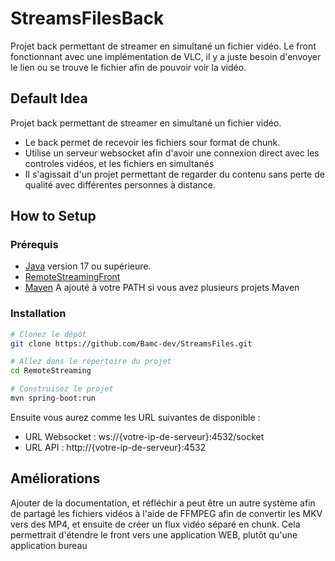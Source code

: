 # StreamsFilesBack

Projet back permettant de streamer en simultané un fichier vidéo. Le front fonctionnant avec une implémentation de VLC, il y a juste besoin d'envoyer le lien ou se trouve le fichier afin de pouvoir voir la vidéo.

## Default Idea

Projet back permettant de streamer en simultané un fichier vidéo.

- Le back permet de recevoir les fichiers sour format de chunk.
- Utilise un serveur websocket afin d'avoir une connexion direct avec les controles vidéos, et les fichiers en simultanés
- Il s'agissait d'un projet permettant de regarder du contenu sans perte de qualité avec différentes personnes à distance.

## How to Setup

### Prérequis

- [Java]([https://dotnet.microsoft.com/download](https://www.oracle.com/fr/java/technologies/downloads/#java17)) version 17 ou supérieure.
- [RemoteStreamingFront](https://github.com/Bamc-dev/StreamsFiles)
- [Maven](https://maven.apache.org/download.cgi) A ajouté à votre PATH si vous avez plusieurs projets Maven

### Installation

```bash
# Clonez le dépôt
git clone https://github.com/Bamc-dev/StreamsFiles.git

# Allez dans le répertoire du projet
cd RemoteStreaming

# Construisez le projet
mvn spring-boot:run
```

Ensuite vous aurez comme les URL suivantes de disponible :

- URL Websocket : ws://{votre-ip-de-serveur}:4532/socket
- URL API : http://{votre-ip-de-serveur}:4532

## Améliorations
Ajouter de la documentation, et réfléchir a peut être un autre système afin de partagé les fichiers vidéos à l'aide de FFMPEG afin de convertir les MKV vers des MP4, et ensuite de créer un flux vidéo séparé en chunk.
Cela permettrait d'étendre le front vers une application WEB, plutôt qu'une application bureau
